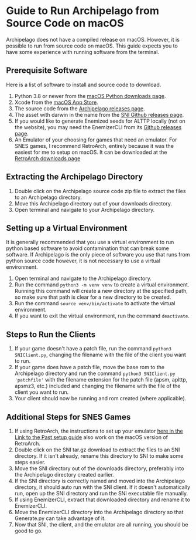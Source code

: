 # Guide to Run Archipelago from Source Code on macOS
Archipelago does not have a compiled release on macOS. However, it is possible to run from source code on macOS. This guide expects you to have some experience with running software from the terminal.
## Prerequisite Software
Here is a list of software to install and source code to download.
1. Python 3.8 or newer from the [macOS Python downloads page](https://www.python.org/downloads/macos/).
2. Xcode from the [macOS App Store](https://apps.apple.com/us/app/xcode/id497799835).
3. The source code from the [Archipelago releases page](https://github.com/ArchipelagoMW/Archipelago/releases).
4. The asset with darwin in the name from the [SNI Github releases page](https://github.com/alttpo/sni/releases).
5. If you would like to generate Enemized seeds for ALTTP locally (not on the website), you may need the EnemizerCLI from its [Github releases page](https://github.com/Ijwu/Enemizer/releases).
6. An Emulator of your choosing for games that need an emulator. For SNES games, I recommend RetroArch, entirely because it was the easiest for me to setup on macOS. It can be downloaded at the [RetroArch downloads page](https://www.retroarch.com/?page=platforms)
## Extracting the Archipelago Directory
1. Double click on the Archipelago source code zip file to extract the files to an Archipelago directory.
2. Move this Archipelago directory out of your downloads directory.
3. Open terminal and navigate to your Archipelago directory.
## Setting up a Virtual Environment
It is generally recommended that you use a virtual environment to run python based software to avoid contamination that can break some software. If Archipelago is the only piece of software you use that runs from python source code however, it is not necessary to use a virtual environment. 
1. Open terminal and navigate to the Archipelago directory.
2. Run the command `python3 -m venv venv` to create a virtual environment. Running this command will create a new directory at the specified path, so make sure that path is clear for a new directory to be created.
3. Run the command `source venv/bin/activate` to activate the virtual environment.
4. If you want to exit the virtual environment, run the command `deactivate`.
## Steps to Run the Clients 
1. If your game doesn't have a patch file, run the command `python3 SNIClient.py`, changing the filename with the file of the client you want to run.
2. If your game does have a patch file, move the base rom to the Archipelago directory and run the command `python3 SNIClient.py 'patchfile'` with the filename extension for the patch file (apsm, aplttp, apsmz3, etc.) included and changing the filename with the file of the client you want to run.
3. Your client should now be running and rom created (where applicable).
## Additional Steps for SNES Games
1. If using RetroArch, the instructions to set up your emulator [here in the Link to the Past setup guide](https://archipelago.gg/tutorial/A%20Link%20to%20the%20Past/multiworld/en) also work on the macOS version of RetroArch.
2. Double click on the SNI tar.gz download to extract the files to an SNI directory. If it isn't already, rename this directory to SNI to make some steps easier.
3. Move the SNI directory out of the downloads directory, preferably into the Archipelago directory created earlier.
4. If the SNI directory is correctly named and moved into the Archipelago directory, it should auto run with the SNI client. If it doesn't automatically run, open up the SNI directory and run the SNI executable file manually.
5. If using EnemizerCLI, extract that downloaded directory and rename it to EnemizerCLI.
6. Move the EnemizerCLI directory into the Archipelago directory so that Generate.py can take advantage of it. 
7. Now that SNI, the client, and the emulator are all running, you should be good to go.
